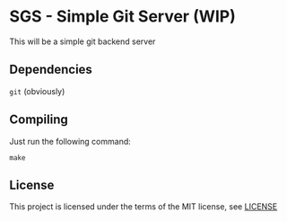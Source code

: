 # SGS - Simple Git Server (WIP)
This will be a simple git backend server
## Dependencies
`git` (obviously)
## Compiling
Just run the following command:
```
make
```
## License
This project is licensed under the terms of the MIT license, see [LICENSE](LICENSE)